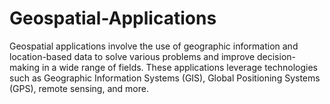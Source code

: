 # Geospatial-Applications
Geospatial applications involve the use of geographic information and location-based data to solve various problems and improve decision-making in a wide range of fields. These applications leverage technologies such as Geographic Information Systems (GIS), Global Positioning Systems (GPS), remote sensing, and more.
